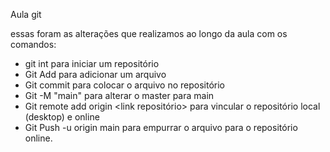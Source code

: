 Aula git

essas foram as alterações que realizamos ao longo da aula com os comandos:
- git int para iniciar um repositório
- Git Add para adicionar um arquivo
- Git commit para colocar o arquivo no repositório
- Git -M "main" para alterar o master para main
- Git remote add origin <link repositório> para vincular o repositório local (desktop) e online
- Git Push -u origin main para empurrar o arquivo para o repositório online.